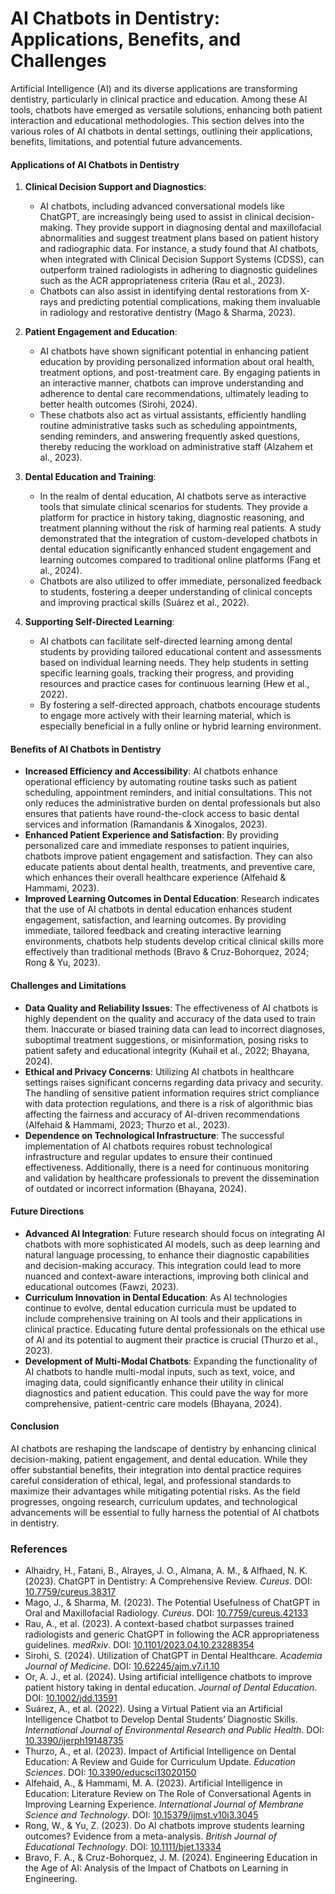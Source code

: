#  AI Chatbots in Dentistry: Applications, Benefits, and Challenges

Artificial Intelligence (AI) and its diverse applications are transforming dentistry, particularly in clinical practice and education. Among these AI tools, chatbots have emerged as versatile solutions, enhancing both patient interaction and educational methodologies. This section delves into the various roles of AI chatbots in dental settings, outlining their applications, benefits, limitations, and potential future advancements.

#### Applications of AI Chatbots in Dentistry

1. **Clinical Decision Support and Diagnostics**:
   - AI chatbots, including advanced conversational models like ChatGPT, are increasingly being used to assist in clinical decision-making. They provide support in diagnosing dental and maxillofacial abnormalities and suggest treatment plans based on patient history and radiographic data. For instance, a study found that AI chatbots, when integrated with Clinical Decision Support Systems (CDSS), can outperform trained radiologists in adhering to diagnostic guidelines such as the ACR appropriateness criteria (Rau et al., 2023). 
   - Chatbots can also assist in identifying dental restorations from X-rays and predicting potential complications, making them invaluable in radiology and restorative dentistry (Mago & Sharma, 2023).

2. **Patient Engagement and Education**:
   - AI chatbots have shown significant potential in enhancing patient education by providing personalized information about oral health, treatment options, and post-treatment care. By engaging patients in an interactive manner, chatbots can improve understanding and adherence to dental care recommendations, ultimately leading to better health outcomes (Sirohi, 2024).
   - These chatbots also act as virtual assistants, efficiently handling routine administrative tasks such as scheduling appointments, sending reminders, and answering frequently asked questions, thereby reducing the workload on administrative staff (Alzahem et al., 2023).

3. **Dental Education and Training**:
   - In the realm of dental education, AI chatbots serve as interactive tools that simulate clinical scenarios for students. They provide a platform for practice in history taking, diagnostic reasoning, and treatment planning without the risk of harming real patients. A study demonstrated that the integration of custom-developed chatbots in dental education significantly enhanced student engagement and learning outcomes compared to traditional online platforms (Fang et al., 2024).
   - Chatbots are also utilized to offer immediate, personalized feedback to students, fostering a deeper understanding of clinical concepts and improving practical skills (Suárez et al., 2022).

4. **Supporting Self-Directed Learning**:
   - AI chatbots can facilitate self-directed learning among dental students by providing tailored educational content and assessments based on individual learning needs. They help students in setting specific learning goals, tracking their progress, and providing resources and practice cases for continuous learning (Hew et al., 2022).
   - By fostering a self-directed approach, chatbots encourage students to engage more actively with their learning material, which is especially beneficial in a fully online or hybrid learning environment.

#### Benefits of AI Chatbots in Dentistry

- **Increased Efficiency and Accessibility**: AI chatbots enhance operational efficiency by automating routine tasks such as patient scheduling, appointment reminders, and initial consultations. This not only reduces the administrative burden on dental professionals but also ensures that patients have round-the-clock access to basic dental services and information (Ramandanis & Xinogalos, 2023).
- **Enhanced Patient Experience and Satisfaction**: By providing personalized care and immediate responses to patient inquiries, chatbots improve patient engagement and satisfaction. They can also educate patients about dental health, treatments, and preventive care, which enhances their overall healthcare experience (Alfehaid & Hammami, 2023).
- **Improved Learning Outcomes in Dental Education**: Research indicates that the use of AI chatbots in dental education enhances student engagement, satisfaction, and learning outcomes. By providing immediate, tailored feedback and creating interactive learning environments, chatbots help students develop critical clinical skills more effectively than traditional methods (Bravo & Cruz-Bohorquez, 2024; Rong & Yu, 2023).

#### Challenges and Limitations

- **Data Quality and Reliability Issues**: The effectiveness of AI chatbots is highly dependent on the quality and accuracy of the data used to train them. Inaccurate or biased training data can lead to incorrect diagnoses, suboptimal treatment suggestions, or misinformation, posing risks to patient safety and educational integrity (Kuhail et al., 2022; Bhayana, 2024).
- **Ethical and Privacy Concerns**: Utilizing AI chatbots in healthcare settings raises significant concerns regarding data privacy and security. The handling of sensitive patient information requires strict compliance with data protection regulations, and there is a risk of algorithmic bias affecting the fairness and accuracy of AI-driven recommendations (Alfehaid & Hammami, 2023; Thurzo et al., 2023).
- **Dependence on Technological Infrastructure**: The successful implementation of AI chatbots requires robust technological infrastructure and regular updates to ensure their continued effectiveness. Additionally, there is a need for continuous monitoring and validation by healthcare professionals to prevent the dissemination of outdated or incorrect information (Bhayana, 2024).

#### Future Directions

- **Advanced AI Integration**: Future research should focus on integrating AI chatbots with more sophisticated AI models, such as deep learning and natural language processing, to enhance their diagnostic capabilities and decision-making accuracy. This integration could lead to more nuanced and context-aware interactions, improving both clinical and educational outcomes (Fawzi, 2023).
- **Curriculum Innovation in Dental Education**: As AI technologies continue to evolve, dental education curricula must be updated to include comprehensive training on AI tools and their applications in clinical practice. Educating future dental professionals on the ethical use of AI and its potential to augment their practice is crucial (Thurzo et al., 2023).
- **Development of Multi-Modal Chatbots**: Expanding the functionality of AI chatbots to handle multi-modal inputs, such as text, voice, and imaging data, could significantly enhance their utility in clinical diagnostics and patient education. This could pave the way for more comprehensive, patient-centric care models (Bhayana, 2024).

#### Conclusion

AI chatbots are reshaping the landscape of dentistry by enhancing clinical decision-making, patient engagement, and dental education. While they offer substantial benefits, their integration into dental practice requires careful consideration of ethical, legal, and professional standards to maximize their advantages while mitigating potential risks. As the field progresses, ongoing research, curriculum updates, and technological advancements will be essential to fully harness the potential of AI chatbots in dentistry.

### References

- Alhaidry, H., Fatani, B., Alrayes, J. O., Almana, A. M., & Alfhaed, N. K. (2023). ChatGPT in Dentistry: A Comprehensive Review. *Cureus*. DOI: [10.7759/cureus.38317](https://doi.org/10.7759/cureus.38317)
- Mago, J., & Sharma, M. (2023). The Potential Usefulness of ChatGPT in Oral and Maxillofacial Radiology. *Cureus*. DOI: [10.7759/cureus.42133](https://doi.org/10.7759/cureus.42133)
- Rau, A., et al. (2023). A context-based chatbot surpasses trained radiologists and generic ChatGPT in following the ACR appropriateness guidelines. *medRxiv*. DOI: [10.1101/2023.04.10.23288354](https://doi.org/10.1101/2023.04.10.23288354)
- Sirohi, S. (2024). Utilization of ChatGPT in Dental Healthcare. *Academia Journal of Medicine*. DOI: [10.62245/ajm.v7.i1.10](https://doi.org/10.62245/ajm.v7.i1.10)
- Or, A. J., et al. (2024). Using artificial intelligence chatbots to improve patient history taking in dental education. *Journal of Dental Education*. DOI: [10.1002/jdd.13591](https://doi.org/10.1002/jdd.13591)
- Suárez, A., et al. (2022). Using a Virtual Patient via an Artificial Intelligence Chatbot to Develop Dental Students’ Diagnostic Skills. *International Journal of Environmental Research and Public Health*. DOI: [10.3390/ijerph19148735](https://doi.org/10.3390/ijerph19148735)
- Thurzo, A., et al. (2023). Impact of Artificial Intelligence on Dental Education: A Review and Guide for Curriculum Update. *Education Sciences*. DOI: [10.3390/educsci13020150](https://doi.org/10.3390/educsci13020150)
- Alfehaid, A., & Hammami, M. A. (2023). Artificial Intelligence in Education: Literature Review on The Role of Conversational Agents in Improving Learning Experience. *International Journal of Membrane Science and Technology*. DOI: [10.15379/ijmst.v10i3.3045](https://doi.org/10.15379/ijmst.v10i3.3045)
- Rong, W., & Yu, Z. (2023). Do AI chatbots improve students learning outcomes? Evidence from a meta-analysis. *British Journal of Educational Technology*. DOI: [10.1111/bjet.13334](https://doi.org/10.1111/bjet.13334)
- Bravo, F. A., & Cruz-Bohorquez, J. M. (2024). Engineering Education in the Age of AI: Analysis of the Impact of Chatbots on Learning in Engineering.

